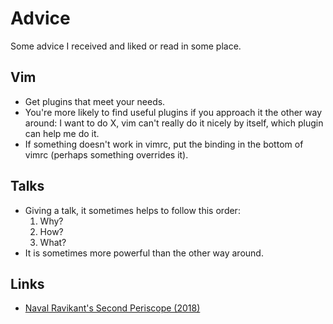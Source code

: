 # Advice
Some advice I received and liked or read in some place.

## Vim
- Get plugins that meet your needs.
- You're more likely to find useful plugins if you approach it the other way around: I want to do X, vim can't really do it nicely by itself, which plugin can help me do it.
- If something doesn't work in vimrc, put the binding in the bottom of vimrc (perhaps something overrides it).

## Talks
- Giving a talk, it sometimes helps to follow this order:
	1. Why?
	2. How?
	3. What?
- It is sometimes more powerful than the other way around.

## Links
- [Naval Ravikant's Second Periscope (2018)](https://www.pscp.tv/w/1MnGneBLZVmKO)